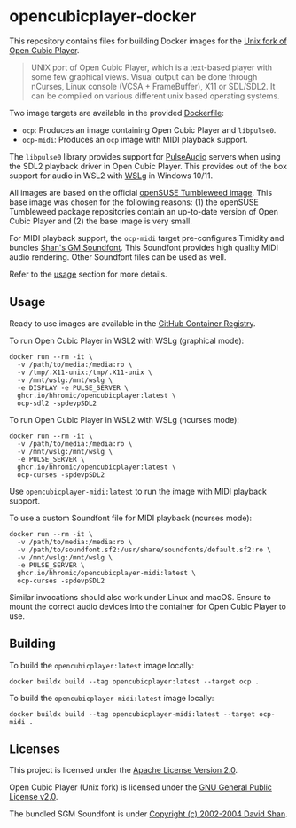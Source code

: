 # opencubicplayer-docker

This repository contains files for building Docker images for the
[Unix fork of Open Cubic Player](https://github.com/mywave82/opencubicplayer).

> UNIX port of Open Cubic Player, which is a text-based player with some few
> graphical views. Visual output can be done through nCurses, Linux console
> (VCSA + FrameBuffer), X11 or SDL/SDL2. It can be compiled on various different
> unix based operating systems.

Two image targets are available in the provided [Dockerfile](Dockerfile):

* `ocp`: Produces an image containing Open Cubic Player and `libpulse0`.
* `ocp-midi`: Produces an `ocp` image with MIDI playback support.

The `libpulse0` library provides support for
[PulseAudio](https://www.freedesktop.org/wiki/Software/PulseAudio/) servers
when using the SDL2 playback driver in Open Cubic Player. This provides out of
the box support for audio in WSL2 with [WSLg](https://github.com/microsoft/wslg)
in Windows 10/11.

All images are based on the official
[openSUSE Tumbleweed image](https://hub.docker.com/r/opensuse/tumbleweed).
This base image was chosen for the following reasons: (1) the openSUSE
Tumbleweed package repositories contain an up-to-date version of Open Cubic
Player and (2) the base image is very small.

For MIDI playback support, the `ocp-midi` target pre-configures Timidity and
bundles [Shan's GM Soundfont](https://archive.org/details/SGM-V2.01). This
Soundfont provides high quality MIDI audio rendering. Other Soundfont files can
be used as well.

Refer to the [usage](#usage) section for more details.

## Usage

Ready to use images are available in the
[GitHub Container Registry](https://github.com/hhromic?tab=packages&repo_name=opencubicplayer-docker).

To run Open Cubic Player in WSL2 with WSLg (graphical mode):
```
docker run --rm -it \
  -v /path/to/media:/media:ro \
  -v /tmp/.X11-unix:/tmp/.X11-unix \
  -v /mnt/wslg:/mnt/wslg \
  -e DISPLAY -e PULSE_SERVER \
  ghcr.io/hhromic/opencubicplayer:latest \
  ocp-sdl2 -spdevpSDL2
```

To run Open Cubic Player in WSL2 with WSLg (ncurses mode):
```
docker run --rm -it \
  -v /path/to/media:/media:ro \
  -v /mnt/wslg:/mnt/wslg \
  -e PULSE_SERVER \
  ghcr.io/hhromic/opencubicplayer:latest \
  ocp-curses -spdevpSDL2
```

Use `opencubicplayer-midi:latest` to run the image with MIDI playback support.

To use a custom Soundfont file for MIDI playback (ncurses mode):
```
docker run --rm -it \
  -v /path/to/media:/media:ro \
  -v /path/to/soundfont.sf2:/usr/share/soundfonts/default.sf2:ro \
  -v /mnt/wslg:/mnt/wslg \
  -e PULSE_SERVER \
  ghcr.io/hhromic/opencubicplayer-midi:latest \
  ocp-curses -spdevpSDL2
```

Similar invocations should also work under Linux and macOS. Ensure to mount the
correct audio devices into the container for Open Cubic Player to use.

## Building

To build the `opencubicplayer:latest` image locally:
```
docker buildx build --tag opencubicplayer:latest --target ocp .
```

To build the `opencubicplayer-midi:latest` image locally:
```
docker buildx build --tag opencubicplayer-midi:latest --target ocp-midi .
```

## Licenses

This project is licensed under the [Apache License Version 2.0](LICENSE).

Open Cubic Player (Unix fork) is licensed under the
[GNU General Public License v2.0](https://github.com/mywave82/opencubicplayer/blob/master/COPYING).

The bundled SGM Soundfont is under
[Copyright (c) 2002-2004 David Shan](https://aur.archlinux.org/cgit/aur.git/tree/license.txt?h=soundfont-sgm).
